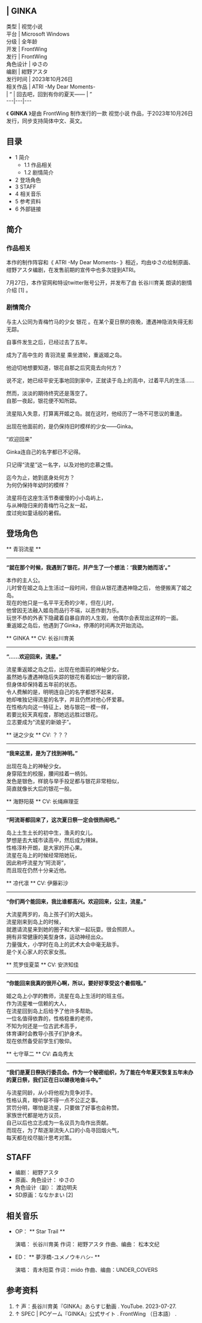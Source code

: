 |  GINKA  
---  
类型  |  视觉小说   
平台  |  Microsoft Windows   
分级  |  全年龄   
开发  |  FrontWing   
发行  |  FrontWing   
角色设计  |  ゆさの   
编剧  |  紺野アスタ   
发行时间  |  2023年10月26日   
相关作品  |  ATRI -My Dear Moments-   
|  “  |  回去吧，回到有你的夏天——  |  ”   
---|---|---  
  
《 **GINKA** 》是由  FrontWing  制作发行的一款  视觉小说  作品，于2023年10月26日发行，同步支持简体中文、英文。

##  目录

  * 1  简介 
    * 1.1  作品相关 
    * 1.2  剧情简介 
  * 2  登场角色 
  * 3  STAFF 
  * 4  相关音乐 
  * 5  参考资料 
  * 6  外部链接 

##  简介

###  作品相关

本作的制作阵容和《  ATRI -My Dear Moments-  》相近，均由ゆさの绘制原画、绀野アスタ编剧，在发售前期的宣传中也多次提到ATRI。

7月27日，本作官网和特设twitter账号公开，并发布了由  长谷川育美  朗读的剧情介绍  [1]  。

###  剧情简介

与主人公同为青梅竹马的少女  银花  。在某个夏日祭的夜晚，遭遇神隐消失得无影无踪。

自事件发生之后，已经过去了五年。

成为了高中生的  青羽流星  乘坐渡轮，重返姬之岛。

他迫切地想要知道，银花自那之后究竟去向何方？

说不定，她已经平安无事地回到家中，正就读于岛上的高中，过着平凡的生活……

然而，淡淡的期待终究还是落空了。  
自那一夜起，银花便不知所踪。

流星陷入失意，打算离开姬之岛。就在这时，他经历了一场不可思议的重逢。

出现在他面前的，是仍保持旧时模样的少女——Ginka。

“欢迎回来”

Ginka连自己的名字都已不记得。

只记得“流星”这一名字，以及对他的恋慕之情。

迄今为止，她到底身处何方？  
为何仍保持年幼时的模样？

流星将在这座生活节奏缓慢的小小岛屿上，  
与从神隐归来的青梅竹马之友一起，  
度过宛如童话般的暑假。

##  登场角色

** 青羽流星  **

* * *

**“就在那个时候，我遇到了银花，并产生了一个想法：‘我要为她而活’。”**

本作的主人公。  
儿时曾在姬之岛上生活过一段时间，但自从银花遭遇神隐之后， 他便搬离了姬之岛。  
现在的他只是一名平平无奇的少年，但在儿时，  
他曾因无法融入姬岛而品行不端，以恶作剧为乐。  
玩世不恭的外表下隐藏着自暴自弃的人生观， 他偶尔会表现出这样的一面。  
重返姬之岛后，他遇到了Ginka，停滞的时间再次开始流动。

** GINKA  ** CV:  长谷川育美

* * *

**“……欢迎回来，流星。”**

流星重返姬之岛之后，出现在他面前的神秘少女。  
虽然她与遭遇神隐后失踪的银花有着如出一辙的容貌，  
但身体却保持着五年前的状态。  
令人费解的是，明明连自己的名字都想不起来，  
她却唯独记得流星的名字，并且仍然对他心怀爱慕。  
在性格内向这一特征上，她与银花一模一样，  
若要比较天真程度，那她远远胜过银花。  
立志要成为“流星的新娘子”。

** 谜之少女  ** CV: ？？？

* * *

**“我来这里，是为了找到神明。”**

出现在岛上的神秘少女。  
身穿陌生的校服，腰间挂着一柄剑。  
发色是银色，样貌与举手投足都与银花非常相似，  
简直就像长大后的银花一般。

** 海野阳葵  ** CV:  长绳麻理亚

* * *

**“阿流哥都回来了，这次夏日祭一定会很热闹吧。”**

岛上土生土长的初中生，渔夫的女儿。  
梦想是去大城市读高中，然后成为辣妹。  
性格淳朴开朗，是大家的开心果。  
流星在岛上的时候经常陪她玩，  
因此称呼流星为“阿流哥”，  
而且现在仍然十分亲近他。

** 凉代凛  ** CV:  伊藤彩沙

* * *

**“你们两个能回来，我比谁都高兴。欢迎回来，公主，流星。”**

大流星两岁的，岛上孩子们的大姐头。  
流星刚来到岛上的时候，  
就邀请流星来到她的圈子和大家一起玩耍。很会照顾人。  
拥有非常健康的美型身体，运动神经出众。  
力量强大，小学时在岛上的武术大会中毫无敌手。  
是个关心家人的农家女孩。

** 荒罗伎夏菜  ** CV:  安济知佳

* * *

**“你能回来我真的很开心啊，所以，要好好享受这个暑假哦。”**

姬之岛上小学的教师，流星在岛上生活时的班主任。  
作为流星唯一信赖的大人，  
在流星回到岛上后给予了他许多帮助。  
一位名值得依靠的，性格稳重的老师，  
不知为何还是一位古武术高手，  
体育课时会教导小孩子们护身术。  
现在依然备受前学生们敬仰。

** 七守草二  ** CV:  森岛秀太

* * *

**“我们是夏日祭执行委员会。作为一个秘密组织，为了能在今年夏天恢复五年未办的夏日祭，我们正在日以继夜地奋斗中。”**

与流星同龄，从小将他视为竞争对手。  
性格认真，眼中容不得一点不公正之事。  
赏罚分明，哪怕是流星，只要做了好事也会称赞。  
家族世代都是地方议员，  
自己以后也立志成为一名议员为岛作出贡献。  
而现在，为了帮逐渐流失人口的小岛寻回烟火气，  
每天都在绞尽脑汁思考对策。

##  STAFF

  * 编剧：  紺野アスタ 
  * 原画、角色设计：  ゆさの 
  * 角色设计（副）：  渡边明夫 
  * SD原画：ななかまい  [2] 

##  相关音乐

  * OP： ** Star Trail  **

     演唱：  长谷川育美 
     作词：  紺野アスタ 
     作曲、编曲：  松本文纪 

  * ED： ** 夢浮橋-ユメノウキハシ-  **

     演唱：  青木阳菜 
     作词：mido 
     作曲、编曲：UNDER_COVERS 

##  参考资料

  1. ↑  声：長谷川育美『GINKA』あらすじ動画  . YouTube. 2023-07-27. 
  2. ↑  SPEC | PCゲーム『GINKA』公式サイト  . FrontWing  （日本語）  . 